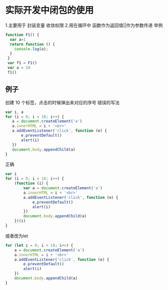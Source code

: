 # 实际开发中闭包的使用
1.主要用于 封装变量  收敛权限
2.用在循环中
 函数作为返回值||作为参数传递
 举例
 ```js
 function F1() {
   var a=1
   return function () {
     console.log(a);
   }
  }
  var f1 = F1()
  var a = 10
  f1()
```

## 例子
 创建 10 个<a>标签，点击的时候弹出来对应的序号
 错误的写法
 ```js
 var i, a
for (i = 0; i < 10; i++) {
    a = document.createElement('a')
    a.innerHTML = i + '<br>'
    a.addEventListener('click', function (e) {
        e.preventDefault()
        alert(i)
    })
    document.body.appendChild(a)
}
```

正确
```js
var i
for (i = 0; i < 10; i++) {
    (function (i) {
        var a = document.createElement('a')
        a.innerHTML = i + '<br>'
        a.addEventListener('click', function (e) {
            e.preventDefault()
            alert(i)
        })
        document.body.appendChild(a)
    })(i)
}
```
或者改为let
```js
for (let i = 0; i < 10; i++) {
    a = document.createElement('a')
    a.innerHTML = i + '<br>'
    a.addEventListener('click', function (e) {
        e.preventDefault()
        alert(i)
    })
    document.body.appendChild(a)
}
```
